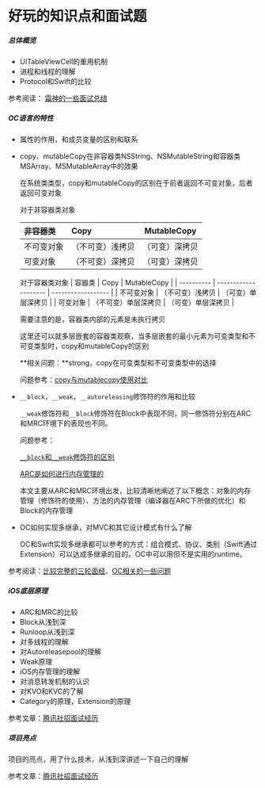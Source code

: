# 好玩的知识点和面试题

##### 总体概览

* UITableViewCell的重用机制
* 进程和线程的理解
* Protocol和Swift的比较

参考阅读： [霜神的一些面试总结](https://halfrost.com/ios_interview/)

##### OC语言的特性

* 属性的作用，和成员变量的区别和联系

* copy、mutableCopy在非容器类NSString、NSMutableString和容器类MSArray、MSMutableArray中的效果

  在系统类类型，copy和mutableCopy的区别在于前者返回不可变对象，后者返回可变对象

  对于非容器类对象

  | 非容器类   | Copy             | MutableCopy    |
  | :--------- | :--------------- | -------------- |
  | 不可变对象 | （不可变）浅拷贝 | （可变）深拷贝 |
  | 可变对象   | （不可变）深拷贝 | （可变）深拷贝 |

  对于容器类对象
  | 容器类     | Copy                 | MutableCopy        |
  | ---------- | -------------------- | ------------------ |
  | 不可变对象 | （不可变）浅拷贝     | （可变）单层深拷贝 |
  | 可变对象   | （不可变）单层深拷贝 | （可变）单层深拷贝 |

  需要注意的是，容器类内部的元素是未执行拷贝

  这里还可以就多层嵌套的容器类观察，当多层嵌套的最小元素为可变类型和不可变类型时，copy和mutableCopy的区别

  **相关问题：**strong，copy在可变类型和不可变类型中的选择

  问题参考：[copy与mutablecopy使用对比](https://www.jianshu.com/p/cf34d7ed180d)

* `__block`，`__weak`，`__autoreleasing`修饰符的作用和比较

  `__weak`修饰符和`__block`修饰符在Block中表现不同，同一修饰符分别在ARC和MRC环境下的表现也不同。

  问题参考：

  [`__block`和`__weak`修饰符的区别](https://www.jianshu.com/p/46f463c05e8a)

  [ARC是如何进行内存管理的](https://amywushu.github.io/2016/12/07/%E5%9F%BA%E7%A1%80%E7%9F%A5%E8%AF%86-ARC-%E6%98%AF%E5%A6%82%E4%BD%95%E8%BF%9B%E8%A1%8C%E5%86%85%E5%AD%98%E7%AE%A1%E7%90%86%E7%9A%84.html)

  本文主要从ARC和MRC环境出发，比较清晰地阐述了以下概念：对象的内存管理（修饰符的使用）、方法的内存管理（编译器在ARC下所做的优化）和Block的内存管理

* OC如何实现多继承，对MVC和其它设计模式有什么了解 

  OC和Swift实现多继承都可以参考的方式：组合模式、协议、类别（Swift通过Extension）可以达成多继承的目的。OC中可以用但不是实用的runtime。

参考阅读：[比较完整的三轮面经](https://juejin.im/post/6844904105270312974)、[OC相关的一些问题](http://www.521ios.com/2017/11/28/%E9%9D%A2%E8%AF%95%E9%97%AE%E9%A2%98%E6%80%BB%E7%BB%93/)

#####   iOS底层原理

* ARC和MRC的比较
* Block从浅到深
* Runloop从浅到深
* 对多线程的理解
* 对Autoreleasepool的理解
* Weak原理
* iOS内存管理的理解
* 对消息转发机制的认识
* 对KVO和KVC的了解
* Category的原理，Extension的原理

参考文章：[腾讯社招面试经历](https://www.nowcoder.com/discuss/472084?channel=1009&source_id=discuss_terminal_discuss_history)

##### 项目亮点

项目的亮点，用了什么技术，从浅到深讲述一下自己的理解

参考文章：[腾讯社招面试经历](https://www.nowcoder.com/discuss/472084?channel=1009&source_id=discuss_terminal_discuss_history)

